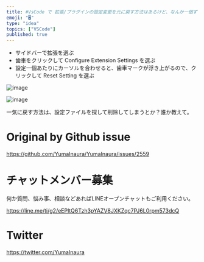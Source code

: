 ```yaml
---
title: #VsCode で 拡張/プラグインの設定変更を元に戻す方法はあるけど、なんか一個ずつ操作しなきゃいけないし、地道な作業…。
emoji: "🖥"
type: "idea"
topics: ["VSCode"]
published: true
---
```


- サイドバーで拡張を選ぶ
- 歯車をクリックして Configure Extension Settings を選ぶ
- 設定一個あたりにカーソルを合わせると、歯車マークが浮き上がるので、クリックして Reset Setting を選ぶ

![image](https://user-images.githubusercontent.com/13635059/66250397-289fcb80-e77d-11e9-8fe0-a72e673a3e46.png)

![image](https://user-images.githubusercontent.com/13635059/66250394-19208280-e77d-11e9-97fa-1e2bc7a57ab5.png)

一気に戻す方法は、設定ファイルを探して削除してしまうとか？誰か教えて。

# Original by Github issue

https://github.com/YumaInaura/YumaInaura/issues/2559








<!-- Update From Qiita API -->

# チャットメンバー募集


何か質問、悩み事、相談などあればLINEオープンチャットもご利用ください。

https://line.me/ti/g2/eEPltQ6Tzh3pYAZV8JXKZqc7PJ6L0rpm573dcQ





# Twitter


https://twitter.com/YumaInaura


<!-- Update From Qiita API -->


